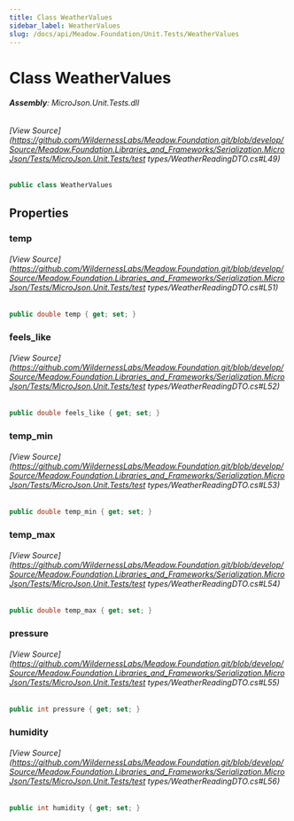 ```yaml
---
title: Class WeatherValues
sidebar_label: WeatherValues
slug: /docs/api/Meadow.Foundation/Unit.Tests/WeatherValues
---
```

# Class WeatherValues


###### **Assembly**: MicroJson.Unit.Tests.dll
###### [View Source](https://github.com/WildernessLabs/Meadow.Foundation.git/blob/develop/Source/Meadow.Foundation.Libraries_and_Frameworks/Serialization.MicroJson/Tests/MicroJson.Unit.Tests/test types/WeatherReadingDTO.cs#L49)
```csharp title="Declaration"
public class WeatherValues
```
## Properties
### temp

###### [View Source](https://github.com/WildernessLabs/Meadow.Foundation.git/blob/develop/Source/Meadow.Foundation.Libraries_and_Frameworks/Serialization.MicroJson/Tests/MicroJson.Unit.Tests/test types/WeatherReadingDTO.cs#L51)
```csharp title="Declaration"
public double temp { get; set; }
```
### feels_like

###### [View Source](https://github.com/WildernessLabs/Meadow.Foundation.git/blob/develop/Source/Meadow.Foundation.Libraries_and_Frameworks/Serialization.MicroJson/Tests/MicroJson.Unit.Tests/test types/WeatherReadingDTO.cs#L52)
```csharp title="Declaration"
public double feels_like { get; set; }
```
### temp_min

###### [View Source](https://github.com/WildernessLabs/Meadow.Foundation.git/blob/develop/Source/Meadow.Foundation.Libraries_and_Frameworks/Serialization.MicroJson/Tests/MicroJson.Unit.Tests/test types/WeatherReadingDTO.cs#L53)
```csharp title="Declaration"
public double temp_min { get; set; }
```
### temp_max

###### [View Source](https://github.com/WildernessLabs/Meadow.Foundation.git/blob/develop/Source/Meadow.Foundation.Libraries_and_Frameworks/Serialization.MicroJson/Tests/MicroJson.Unit.Tests/test types/WeatherReadingDTO.cs#L54)
```csharp title="Declaration"
public double temp_max { get; set; }
```
### pressure

###### [View Source](https://github.com/WildernessLabs/Meadow.Foundation.git/blob/develop/Source/Meadow.Foundation.Libraries_and_Frameworks/Serialization.MicroJson/Tests/MicroJson.Unit.Tests/test types/WeatherReadingDTO.cs#L55)
```csharp title="Declaration"
public int pressure { get; set; }
```
### humidity

###### [View Source](https://github.com/WildernessLabs/Meadow.Foundation.git/blob/develop/Source/Meadow.Foundation.Libraries_and_Frameworks/Serialization.MicroJson/Tests/MicroJson.Unit.Tests/test types/WeatherReadingDTO.cs#L56)
```csharp title="Declaration"
public int humidity { get; set; }
```
